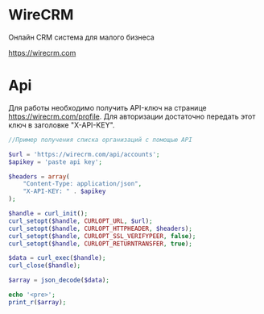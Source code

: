 WireCRM
======
Онлайн CRM система для малого бизнеса

https://wirecrm.com


Api
======
Для работы необходимо получить API-ключ на странице https://wirecrm.com/profile.
Для авторизации достаточно передать этот ключ в заголовке "X-API-KEY".

```php
//Пример получения списка организаций c помощью API

$url = 'https://wirecrm.com/api/accounts';
$apikey = 'paste api key';

$headers = array(
	"Content-Type: application/json",
	"X-API-KEY: " . $apikey
);

$handle = curl_init(); 
curl_setopt($handle, CURLOPT_URL, $url);
curl_setopt($handle, CURLOPT_HTTPHEADER, $headers);
curl_setopt($handle, CURLOPT_SSL_VERIFYPEER, false);
curl_setopt($handle, CURLOPT_RETURNTRANSFER, true);

$data = curl_exec($handle);
curl_close($handle);

$array = json_decode($data);

echo '<pre>';
print_r($array);
```

